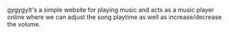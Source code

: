 gygygyIt's a simple website for playing music and acts as a music player online where we can adjust the song playtime as well as increase/decrease the volume.
